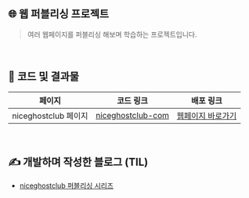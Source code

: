 ## 🌐 웹 퍼블리싱 프로젝트

> 여러 웹페이지를 퍼블리싱 해보며 학습하는 프로젝트입니다.

<br/>

## 🏁 코드 및 결과물

| 페이지               | 코드 링크                                                                                      | 배포 링크                                                                            |
| -------------------- | ---------------------------------------------------------------------------------------------- | ------------------------------------------------------------------------------------ |
| niceghostclub 페이지 | [niceghostclub-com](https://github.com/Everylisy/web-publishing/tree/master/niceghostclub-com) | [웹페이지 바로가기](https://web-publishing-gk3u1nmvh-everylisys-projects.vercel.app) |

<br>

## ✍ 개발하며 작성한 블로그 (TIL)

- [niceghostclub 퍼블리싱 시리즈](https://velog.io/@violetwhenisawu/series/%ED%8D%BC%EB%B8%94%EB%A6%AC%EC%8B%B1)
